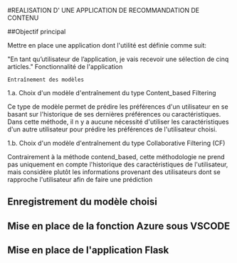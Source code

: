 
#REALISATION D' UNE APPLICATION DE RECOMMANDATION DE CONTENU

##Objectif principal

Mettre en place une application dont l'utilité est définie comme suit:

"En tant qu’utilisateur de l’application, je vais recevoir une sélection de cinq articles."
Fonctionnalité de l'application

    Entraînement des modèles

1.a. Choix d'un modèle d'entraînement du type Content_based Filtering

Ce type de modèle permet de prédire les préférences d'un utilisateur en se basant sur l'historique de ses dernières préférences ou caractéristiques. Dans cette méthode, il n y a aucune nécessité d'utiliser les caractéristiques d'un autre utilisateur pour prédire les préférences de l'utilisateur choisi.

1.b. Choix d'un modèle d'entraînement du type Collaborative Filtering (CF)

Contrairement à la méthode contend_based, cette méthodologie ne prend pas uniquement en compte l'historique des caractéristiques de l'utilisateur, mais considère plutôt les informations provenant des utilisateurs dont se rapproche l'utilisateur afin de faire une prédiction


## Enregistrement du modèle choisi

## Mise en place de la fonction Azure sous VSCODE

## Mise en place de l'application Flask

